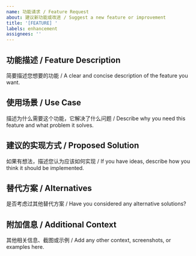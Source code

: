```yaml
---
name: 功能请求 / Feature Request
about: 建议新功能或改进 / Suggest a new feature or improvement
title: '[FEATURE] '
labels: enhancement
assignees: ''
---
```


## 功能描述 / Feature Description

简要描述您想要的功能 / A clear and concise description of the feature you want.

## 使用场景 / Use Case

描述为什么需要这个功能，它解决了什么问题 / Describe why you need this feature and what problem it solves.

## 建议的实现方式 / Proposed Solution

如果有想法，描述您认为应该如何实现 / If you have ideas, describe how you think it should be implemented.

## 替代方案 / Alternatives

是否考虑过其他替代方案 / Have you considered any alternative solutions?

## 附加信息 / Additional Context

其他相关信息、截图或示例 / Add any other context, screenshots, or examples here.
